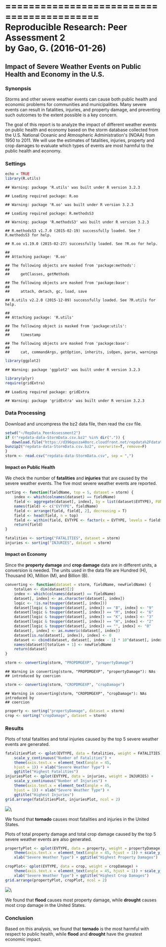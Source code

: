 
==========================================  
Reproducible Research: Peer Assessment 2  
by Gao, G. (2016-01-26)  
==========================================  

## Impact of Severe Weather Events on Public Health and Economy in the U.S.

### Synonpsis  

Storms and other severe weather events can cause both public health and economic problems for communities and municipalities. Many severe events can result in fatalities, injuries, and property damage, and preventing such outcomes to the extent possible is a key concern.

The goal of this report is to analyze the impact of different weather events on public health and economy based on the storm database collected from the U.S. National Oceanic and Atmospheric Administration's (NOAA) from 1950 to 2011. We will use the estimates of fatalities, injuries, property and crop damages to evaluate which types of events are most harmful to the public health and economy. 

### Settings

```r
echo = TRUE  
library(R.utils)
```

```
## Warning: package 'R.utils' was built under R version 3.2.3
```

```
## Loading required package: R.oo
```

```
## Warning: package 'R.oo' was built under R version 3.2.3
```

```
## Loading required package: R.methodsS3
```

```
## Warning: package 'R.methodsS3' was built under R version 3.2.3
```

```
## R.methodsS3 v1.7.0 (2015-02-19) successfully loaded. See ?R.methodsS3 for help.
```

```
## R.oo v1.19.0 (2015-02-27) successfully loaded. See ?R.oo for help.
```

```
## 
## Attaching package: 'R.oo'
```

```
## The following objects are masked from 'package:methods':
## 
##     getClasses, getMethods
```

```
## The following objects are masked from 'package:base':
## 
##     attach, detach, gc, load, save
```

```
## R.utils v2.2.0 (2015-12-09) successfully loaded. See ?R.utils for help.
```

```
## 
## Attaching package: 'R.utils'
```

```
## The following object is masked from 'package:utils':
## 
##     timestamp
```

```
## The following objects are masked from 'package:base':
## 
##     cat, commandArgs, getOption, inherits, isOpen, parse, warnings
```

```r
library(ggplot2)
```

```
## Warning: package 'ggplot2' was built under R version 3.2.3
```

```r
library(plyr)
require(gridExtra)
```

```
## Loading required package: gridExtra
```

```
## Warning: package 'gridExtra' was built under R version 3.2.3
```

### Data Processing  

Download and uncompress the bz2 data file, then read the csv file.


```r
setwd("~/RepData_PeerAssessment2")
if (!"repdata-data-StormData.csv.bz2" %in% dir(".")) {
   download.file("https://d396qusza40orc.cloudfront.net/repdata%2Fdata%2FStormData.csv.bz2", destfile = "repdata-data-StormData.csv.bz2")
bunzip2("repdata-data-StormData.csv.bz2", overwrite=T, remove=F)
}
storm <- read.csv("repdata-data-StormData.csv", sep = ",")
```

#### Impact on Public Health

We check the number of **fatalities** and **injuries** that are caused by the severe weather events. The five most severe weather events are reported.


```r
sorting <- function(fieldName, top = 5, dataset = storm) {
    index <- which(colnames(dataset) == fieldName)
    field <- aggregate(dataset[, index], by = list(dataset$EVTYPE), FUN = "sum")
    names(field) <- c("EVTYPE", fieldName)
    field <- arrange(field, field[, 2], decreasing = T)
    field <- head(field, n = top)
    field <- within(field, EVTYPE <- factor(x = EVTYPE, levels = field$EVTYPE))
    return(field)
}

fatalities <- sorting("FATALITIES", dataset = storm)
injuries <- sorting("INJURIES", dataset = storm)
```

#### Impact on Economy

Since the **property damage** and **crop damage** data are in different units, a conversion is needed. The units used in the data file are Hundred (H), Thousand (K), Million (M), and Billion (B).


```r
converting <- function(dataset = storm, fieldName, newFieldName) {
    totalLen <- dim(dataset)[2]
    index <- which(colnames(dataset) == fieldName)
    dataset[, index] <- as.character(dataset[, index])
    logic <- !is.na(toupper(dataset[, index]))
    dataset[logic & toupper(dataset[, index]) == "B", index] <- "9"
    dataset[logic & toupper(dataset[, index]) == "M", index] <- "6"
    dataset[logic & toupper(dataset[, index]) == "K", index] <- "3"
    dataset[logic & toupper(dataset[, index]) == "H", index] <- "2"
    dataset[logic & toupper(dataset[, index]) == "", index] <- "0"
    dataset[, index] <- as.numeric(dataset[, index])
    dataset[is.na(dataset[, index]), index] <- 0
    dataset <- cbind(dataset, dataset[, index - 1] * 10^dataset[, index])
    names(dataset)[totalLen + 1] <- newFieldName
    return(dataset)
}

storm <- converting(storm, "PROPDMGEXP", "propertyDamage")
```

```
## Warning in converting(storm, "PROPDMGEXP", "propertyDamage"): NAs
## introduced by coercion
```

```r
storm <- converting(storm, "CROPDMGEXP", "cropDamage")
```

```
## Warning in converting(storm, "CROPDMGEXP", "cropDamage"): NAs introduced by
## coercion
```

```r
property <- sorting("propertyDamage", dataset = storm)
crop <- sorting("cropDamage", dataset = storm)
```

### Results

Plots of total fatalities and total injuries caused by the top 5 severe weather events are generated. 


```r
fatalitiesPlot <- qplot(EVTYPE, data = fatalities, weight = FATALITIES) + 
    scale_y_continuous("Number of Fatalities") + 
    theme(axis.text.x = element_text(angle = 45, 
    hjust = 1)) + xlab("Severe Weather Type") + 
    ggtitle("Highest Fatalities")
injuriesPlot <- qplot(EVTYPE, data = injuries, weight = INJURIES) + 
    scale_y_continuous("Number of Injuries") + 
    theme(axis.text.x = element_text(angle = 45, 
    hjust = 1)) + xlab("Severe Weather Type") + 
    ggtitle("Highest Injuries")
grid.arrange(fatalitiesPlot, injuriesPlot, ncol = 2)
```

![](storm_data_files/figure-html/unnamed-chunk-5-1.png)\

We found that **tornado** causes most fatalities and injuries in the United States.

Plots of total property damage and total crop damage caused by the top 5 severe weather events are also generated. 


```r
propertyPlot <- qplot(EVTYPE, data = property, weight = propertyDamage) + 
    theme(axis.text.x = element_text(angle = 45, hjust = 1)) + scale_y_continuous("Property Damage in US dollars")+ 
    xlab("Severe Weather Type") + ggtitle("Highest Property Damages")

cropPlot<- qplot(EVTYPE, data = crop, weight = cropDamage) + 
    theme(axis.text.x = element_text(angle = 45, hjust = 1)) + scale_y_continuous("Crop Damage in US dollars") + 
    xlab("Severe Weather Type") + ggtitle("Highest Crop Damages")
grid.arrange(propertyPlot, cropPlot, ncol = 2)
```

![](storm_data_files/figure-html/unnamed-chunk-6-1.png)\

We found that **flood** causes most property damage, while **drought** causes most crop damage in the United States.

### Conclusion  

Based on this analysis, we found that **tornado** is the most harmful with respect to public health, while **flood** and **drought** have the greatest economic impact.
